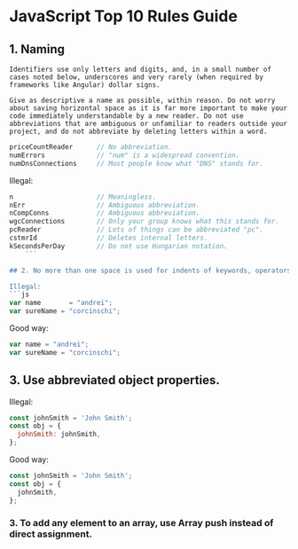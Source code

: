 # JavaScript Top 10 Rules Guide

## 1. Naming

	Identifiers use only letters and digits, and, in a small number of cases noted below, underscores and very rarely (when required by frameworks like Angular) dollar signs.

	Give as descriptive a name as possible, within reason. Do not worry about saving horizontal space as it is far more important to make your code immediately understandable by a new reader. Do not use abbreviations that are ambiguous or unfamiliar to readers outside your project, and do not abbreviate by deleting letters within a word.
		
```js
priceCountReader      // No abbreviation.
numErrors             // "num" is a widespread convention.
numDnsConnections     // Most people know what "DNS" stands for.
```

Illegal:

```js
n                     // Meaningless.
nErr                  // Ambiguous abbreviation.
nCompConns            // Ambiguous abbreviation.
wgcConnections        // Only your group knows what this stands for.
pcReader              // Lots of things can be abbreviated "pc".
cstmrId               // Deletes internal letters.
kSecondsPerDay        // Do not use Hungarian notation.
	```

## 2. No more than one space is used for indents of keywords, operators, etc.

Illegal:
```js 
var name       = "andrei";
var sureName = "corcinschi";
```

Good way:

```js
var name = "andrei";
var sureName = "corcinschi";
```

## 3. Use abbreviated object properties.

Illegal:

```js
const johnSmith = 'John Smith';
const obj = {
  johnSmith: johnSmith,
};
```

Good way:

```js
const johnSmith = 'John Smith';
const obj = {
  johnSmith,
};
```

### 3. To add any element to an array, use Array push instead of direct assignment.

